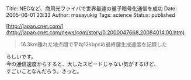 Title: NECなど、商用光ファイバで世界最速の量子暗号化通信を成功
Date: 2005-06-01 23:33
Author: masayukig
Tags: science
Status: published

[http://japan.cnet.com/](http://japan.cnet.com/news/com/story/0,2000047668,20084014,00.htm)

> 16.3km離れた地点間で平均13kbpsの最終鍵生成速度を記録した

らしいです。  
今の通信速度からすると、大したスピードじゃない気がするけど、  
すごいことなんだろう。きっと。
